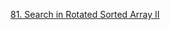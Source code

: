 [81. Search in Rotated Sorted Array II](https://leetcode.com/problems/search-in-rotated-sorted-array-ii/)
